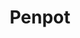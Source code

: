---
draft: false
title: Penpot
content:
  id: penpot
  name: Penpot
  website: https://penpot.app/
  short_description: Penpot is the first open-source design and prototyping platform for cross-domain teams.
---
